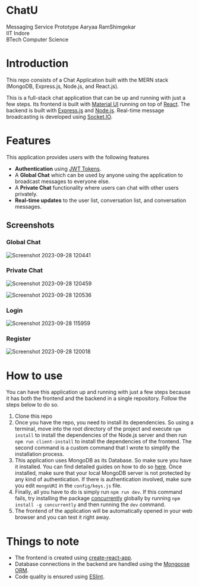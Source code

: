 # ChatU
Messaging Service Prototype
 Aaryaa RamShimgekar  
 IIT Indore  
 BTech Computer Science  

# Introduction

This repo consists of a Chat Application built with the MERN stack
(MongoDB, Express.js, Node.js, and React.js).

This is a full-stack chat application that can be up and running with just a few steps. Its frontend is built with [Material UI](https://mui.com/material-ui/) running on top of [React](https://react.dev/). The backend is built with [Express.js](https://expressjs.com/) and [Node.js](https://nodejs.org/en). Real-time message broadcasting is developed using [Socket.IO](https://socket.io/).

# Features

This application provides users with the following features

- **Authentication** using [JWT Tokens](https://jwt.io/).
- A **Global Chat** which can be used by anyone using the application to broadcast
  messages to everyone else.
- A **Private Chat** functionality where users can chat with other users privately.
- **Real-time updates** to the user list, conversation list, and conversation
  messages.

## Screenshots

### Global Chat
![Screenshot 2023-09-28 120441](https://github.com/AaryaaRam/ChatU/assets/95530767/c129cfb5-6924-40ec-a085-456b333f1bcc)

### Private Chat
![Screenshot 2023-09-28 120459](https://github.com/AaryaaRam/ChatU/assets/95530767/b6fc601b-42c9-4184-8bc1-e8cce58df956)

![Screenshot 2023-09-28 120536](https://github.com/AaryaaRam/ChatU/assets/95530767/c06b1f5f-fbeb-4ce0-9ce2-a07b53ee5ba6)

### Login
![Screenshot 2023-09-28 115959](https://github.com/AaryaaRam/ChatU/assets/95530767/aa509e39-4291-43ad-926b-48d4c24a25b0)

### Register
![Screenshot 2023-09-28 120018](https://github.com/AaryaaRam/ChatU/assets/95530767/0d8b9c7c-3573-468e-9143-0c6d26f5eb13)

# How to use

You can have this application up and running with just a few steps because it has both the frontend and the backend in a single repository. Follow the steps below to do so.

1. Clone this repo
2. Once you have the repo, you need to install its dependencies. So using a
   terminal, move into the root directory of the project and execute ```npm install``` to install the dependencies of the Node.js server and then run 
   ```npm run client-install``` to install the dependencies of the frontend. The second command is a custom command that I wrote to simplify the installation process.
3. This application uses MongoDB as its Database. So make sure you have it installed. You can find detailed guides on how to do so [here](https://www.mongodb.com/docs/manual/administration/install-community/). Once installed, make sure that your local MongoDB server is not protected by any kind of authentication. If there is authentication involved, make sure you edit ```mongoURI``` in the ```config/keys.js``` file.
4. Finally, all you have to do is simply run ```npm run dev```. If this command
   fails, try installing the package [concurrently](https://www.npmjs.com/package/concurrently) globally by running ```npm install -g concurrently``` and then running the ```dev``` command.
5. The frontend of the application will be automatically opened in your web browser
   and you can test it right away.

# Things to note

* The frontend is created using [create-react-app](https://create-react-app.dev/).
* Database connections in the backend are handled using the [Mongoose ORM](https://mongoosejs.com/).
* Code quality is ensured using [ESlint](https://eslint.org/).


